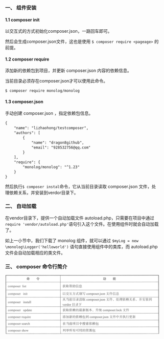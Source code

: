 ### 一、 组件安装

#### 1.1 composer init

以交互式的方式初始化composer.json，一路回车即可。

然后会生成composer.json文件，这也是使用 `$ composer require <pageage>` 的前提。

#### 1.2 composer require

添加新的依赖包到项目，并更新 composer.json 内容的依赖信息。

当前目录必须存在composer.json才可以使用此命令。

```
$ composer require monolog/monolog
```

#### 1.3 composer.json

手动创建 composer.json ，指定依赖包信息。

```
{
    "name": "lizhaohong/testcomposer",
    "authors": [
        {
            "name": "dragon8github",
            "email": "928532756@qq.com"
        }
    ],
    "require": {
        "monolog/monolog": "^1.23"
    }
}
```

然后执行`$ composer instal`命令，它从当前目录读取 composer.json 文件，处理依赖关系，并安装到verdor目录下。

### 二、 自动加载

在vendor目录下，提供一个自动加载文件 autoload.php，只需要在项目中通过 `require 'vendor/autoload.php'`语句引入这个文件。在使用组件时就会自动加载了。

如上一小节中，我们下载了 monolog 组件，就可以通过 `$myLog = new \monolog\Logger('helloworld')` 语句直接使用组件中的类库，而 autoload.php 文件会自动加载相应的类文件。

### 三、 composer 命令行简介

![](/assets/2import.png)

